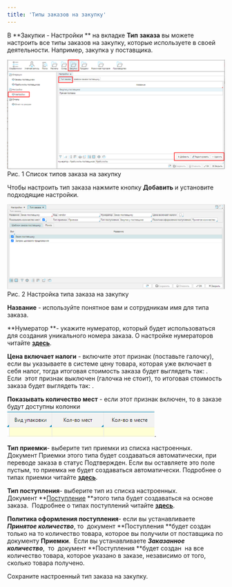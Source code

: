 ```yaml
---
title: 'Типы заказов на закупку'
---
```


В **Закупки - Настройки ** на вкладке **Тип** **заказа** вы можете настроить все типы заказов на закупку, которые используете в своей деятельности. Например, закупка у поставщика. 

![](attachments/1146889/1147527.png)  
Рис. 1 Список типов заказа на закупку

  

Чтобы настроить тип заказа нажмите кнопку **Добавить** и установите  подходящие настройки. 

![](attachments/1146889/1147529.png)  
Рис. 2 Настройка типа заказа на закупку

  

**Название** - используйте понятное вам и сотрудникам имя для типа заказа. 

**Нумератор **- укажите нумератор, который будет использоваться для создания уникального номера заказа. О настройке нумераторов читайте [**здесь**](http://documentation.luxsoft.by/pages/viewpage.action?pageId=72942230). 

**Цена включает налоги** - включите этот признак (поставьте галочку), если вы указываете в системе цену товара, которая уже включает в себя налог, тогда итоговая стоимость заказа будет выглядеть так: . Если  этот признак выключен (галочка не стоит), то итоговая стоимость заказа будет выглядеть так: .

**Показывать количество мест** - если этот признак включен, то в заказе будут доступны колонки ![](attachments/1146889/12812787.png). 

**Тип приемки**- выберите тип приемки из списка настроенных. Документ Приемки этого типа будет создаваться автоматически, при переводе заказа в статус Подтвержден. Если вы оставляете это поле пустым, то приемка не будет создаваться автоматически. Подробнее о типах приемки читайте [**здесь**](Receipt_type.md). 

**Тип поступления**- выберите тип из списка настроенных. Документ **[Поступление](Vendor_payments.md) **этого типа будет создаваться на основе заказа.  Подробнее о типах поступлений читайте [**здесь**](Bill_type.md). 

**Политика оформления поступления**- если вы устанавливаете ***Принятое количество***, то  документ **Поступления **будет создан только на то количество товара, которое вы получили от поставщика по документу **Приемки**.  Если вы устанавливаете ***Заказанное количество***,  то  документ **Поступления **будет создан  на все  количество товара, которое указано в заказе, независимо от того, сколько товара получено. 

Сохраните настроенный тип заказа на закупку. 

  



  

